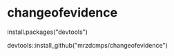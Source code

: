 # changeofevidence

install.packages("devtools")

devtools::install_github("mrzdcmps/changeofevidence")
